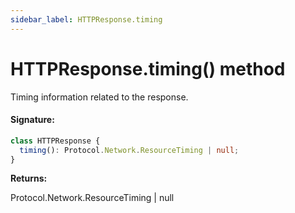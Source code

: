 ```yaml
---
sidebar_label: HTTPResponse.timing
---
```


# HTTPResponse.timing() method

Timing information related to the response.

#### Signature:

```typescript
class HTTPResponse {
  timing(): Protocol.Network.ResourceTiming | null;
}
```

**Returns:**

Protocol.Network.ResourceTiming \| null
